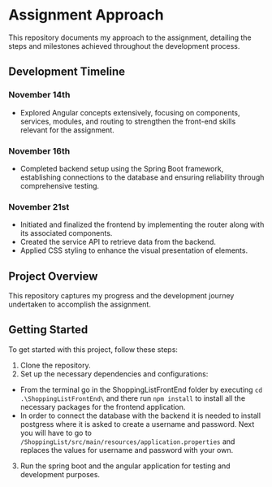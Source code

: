 # Assignment Approach 

This repository documents my approach to the assignment, detailing the steps and milestones achieved throughout the development process.

## Development Timeline

### November 14th
- Explored Angular concepts extensively, focusing on components, services, modules, and routing to strengthen the front-end skills relevant for the assignment.

### November 16th
- Completed backend setup using the Spring Boot framework, establishing connections to the database and ensuring reliability through comprehensive testing.

### November 21st
- Initiated and finalized the frontend by implementing the router along with its associated components.
- Created the service API to retrieve data from the backend.
- Applied CSS styling to enhance the visual presentation of elements.

## Project Overview

This repository captures my progress and the development journey undertaken to accomplish the assignment.

## Getting Started

To get started with this project, follow these steps:

1. Clone the repository.
2. Set up the necessary dependencies and configurations:
  - From the terminal go in the ShoppingListFrontEnd folder by executing ```cd .\ShoppingListFrontEnd\```
    and there run ```npm install``` to install all the necessary packages for the frontend application.
  - In order to connect the database with the backend it is needed to install postgress where it is asked to create a username and password.
     Next you will have to go to ```/ShoppingList/src/main/resources/application.properties``` and replaces the values for username and password with your own.
3. Run the spring boot and the angular application for testing and development purposes.
